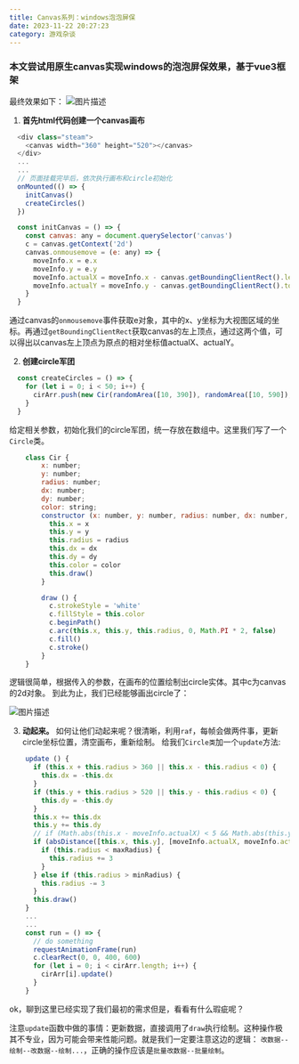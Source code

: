 ```yaml
---
title: Canvas系列：windows泡泡屏保
date: 2023-11-22 20:27:23
category: 游戏杂谈
---
```


### 本文尝试用原生canvas实现windows的泡泡屏保效果，基于vue3框架
最终效果如下：
<img src="/img/steam.gif" alt="图片描述">

1. **首先html代码创建一个canvas画布**
```javascript
  <div class="steam">
    <canvas width="360" height="520"></canvas>
  </div>
  ...
  ...
  // 页面挂载完毕后，依次执行画布和circle初始化
  onMounted(() => {
    initCanvas()
    createCircles()
  })

  const initCanvas = () => {
    const canvas: any = document.querySelector('canvas')
    c = canvas.getContext('2d')
    canvas.onmousemove = (e: any) => {
      moveInfo.x = e.x
      moveInfo.y = e.y
      moveInfo.actualX = moveInfo.x - canvas.getBoundingClientRect().left
      moveInfo.actualY = moveInfo.y - canvas.getBoundingClientRect().top
    }
  }

```
通过canvas的`onmousemove`事件获取e对象，其中的x、y坐标为大视图区域的坐标。再通过`getBoundingClientRect`获取canvas的左上顶点，通过这两个值，可以得出以canvas左上顶点为原点的相对坐标值actualX、actualY。

2. **创建circle军团**
```javascript
  const createCircles = () => {
    for (let i = 0; i < 50; i++) {
      cirArr.push(new Cir(randomArea([10, 390]), randomArea([10, 590]), randomArea([1, 10]), Math.random() * 1, Math.random() * 1, colors[parseInt(Math.random() * (colors.length + 1) as any)]))
    }
  }
```
给定相关参数，初始化我们的circle军团，统一存放在数组中。这里我们写了一个`Circle`类。

```javascript
    class Cir {
        x: number;
        y: number;
        radius: number;
        dx: number;
        dy: number;
        color: string;
        constructor (x: number, y: number, radius: number, dx: number, dy: number, color: string) {
          this.x = x
          this.y = y
          this.radius = radius
          this.dx = dx
          this.dy = dy
          this.color = color
          this.draw()
        }

        draw () {
          c.strokeStyle = 'white'
          c.fillStyle = this.color
          c.beginPath()
          c.arc(this.x, this.y, this.radius, 0, Math.PI * 2, false)
          c.fill()
          c.stroke()
        }
    }
```
逻辑很简单，根据传入的参数，在画布的位置绘制出circle实体。其中c为canvas的2d对象。
到此为止，我们已经能够画出circle了：

<img src="/img/steam2.png" alt="图片描述">

3. **动起来。**
如何让他们动起来呢？很清晰，利用`raf`，每帧会做两件事，更新circle坐标位置，清空画布，重新绘制。
给我们`Circle类`加一个`update`方法:
```javascript
    update () {
      if (this.x + this.radius > 360 || this.x - this.radius < 0) {
        this.dx = -this.dx
      }
      if (this.y + this.radius > 520 || this.y - this.radius < 0) {
        this.dy = -this.dy
      }
      this.x += this.dx
      this.y += this.dy
      // if (Math.abs(this.x - moveInfo.actualX) < 5 && Math.abs(this.y - moveInfo.actualY) < 5) {
      if (absDistance([this.x, this.y], [moveInfo.actualX, moveInfo.actualY]) < this.radius) {
        if (this.radius < maxRadius) {
          this.radius += 3
        }
      } else if (this.radius > minRadius) {
        this.radius -= 3
      }
      this.draw()
    }
    ...
    ...
    const run = () => {
      // do something
      requestAnimationFrame(run)
      c.clearRect(0, 0, 400, 600)
      for (let i = 0; i < cirArr.length; i++) {
        cirArr[i].update()
      }
    }
```
ok，聊到这里已经实现了我们最初的需求但是，看看有什么瑕疵呢？

注意`update`函数中做的事情：更新数据，直接调用了`draw`执行绘制。这种操作极其不专业，因为可能会带来性能问题。就是我们一定要注意这边的逻辑： `改数据--绘制--改数据--绘制...`，正确的操作应该是`批量改数据--批量绘制`。





